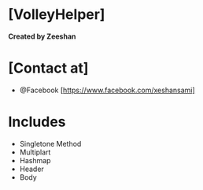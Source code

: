 # [VolleyHelper]

**Created by Zeeshan**

# [Contact at]
- @Facebook [https://www.facebook.com/xeshansami]

# Includes
* Singletone Method
* Multiplart
* Hashmap
* Header
* Body
